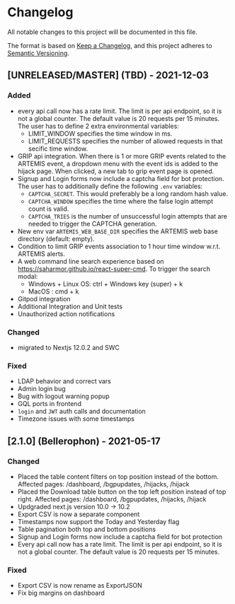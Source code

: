 # Changelog

All notable changes to this project will be documented in this file.

The format is based on [Keep a Changelog](https://keepachangelog.com/en/1.0.0/),
and this project adheres to [Semantic Versioning](https://semver.org/spec/v2.0.0.html).

## [UNRELEASED/MASTER] (TBD) - 2021-12-03

### Added

- every api call now has a rate limit. The limit is per api endpoint, so it is not a global counter. The default value is 20 requests per 15 minutes. The user has to define 2 extra environmental variables:
  - LIMIT_WINDOW specifies the time window in ms.
  - LIMIT_REQUESTS specifies the number of allowed requests in that secific time window.
- GRIP api integration. When there is 1 or more GRIP events related to the ARTEMIS event, a dropdown menu with the event ids is added to the hijack page. When clicked, a new tab to grip event page is opened.
- Signup and Login forms now include a captcha field for bot protection. The user has to additionally define the following `.env` variables:
  - `CAPTCHA_SECRET`. This would preferably be a long random hash value.
  - `CAPTCHA_WINDOW` specifies the time where the false login attempt count is valid.
  - `CAPTCHA_TRIES` is the number of unsuccessful login attempts that are needed to trigger the CAPTCHA generation.
- New env var `ARTEMIS_WEB_BASE_DIR` specifies the ARTEMIS web base directory (default: empty).
- Condition to limit GRIP events association to 1 hour time window w.r.t. ARTEMIS alerts.
- A web command line search experience based on https://saharmor.github.io/react-super-cmd. To trigger the search modal:
  - Windows + Linux OS: ctrl + Windows key (super) + k
  - MacOS : cmd + k
- Gitpod integration
- Additional Integration and Unit tests
- Unauthorized action notifications

### Changed

- migrated to Nextjs 12.0.2 and SWC

### Fixed

- LDAP behavior and correct vars
- Admin login bug
- Bug with logout warning popup
- GQL ports in frontend
- `login` and `JWT` auth calls and documentation
- Timezone issues with some timestamps

## [2.1.0] (Bellerophon) - 2021-05-17

### Changed

- Placed the table content filters on top position instead of the bottom. Affected pages: /dashboard, /bgpupdates, /hijacks, /hijack
- Placed the Download table button on the top left position instead of top right. Affected pages: /dashboard, /bgpupdates, /hijacks, /hijack
- Updgraded next.js version 10.0 -> 10.2
- Export CSV is now a separate component
- Timestamps now support the Today and Yesterday flag
- Table pagination both top and bottom positions
- Signup and Login forms now include a captcha field for bot protection
- Every api call now has a rate limit. The limit is per api endpoint, so it is not a global counter. The default value is 20 requests per 15 minutes.

### Fixed

- Export CSV is now rename as ExportJSON
- Fix big margins on dashboard
